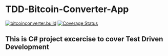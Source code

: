 # TDD-Bitcoin-Converter-App


[![bitcoinconverter.build](https://github.com/Dagim12/TDD-Bitcoin-Converter-App/actions/workflows/main.yml/badge.svg)](https://github.com/Dagim12/TDD-Bitcoin-Converter-App/actions/workflows/main.yml) [![Coverage Status](https://coveralls.io/repos/github/Dagim12/TDD-Bitcoin-Converter-App/badge.svg?branch=main)](https://coveralls.io/github/Dagim12/TDD-Bitcoin-Converter-App?branch=main)

## This is C# project excercise to cover Test Driven Development
